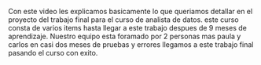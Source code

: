 Con este video les explicamos basicamente lo que queriamos detallar en el proyecto del trabajo final para el curso de analista de datos.
este curso consta de varios items hasta llegar a este trabajo despues de 9 meses de aprendizaje.
Nuestro equipo esta foramado por 2 personas mas paula y carlos en casi dos meses de pruebas y errores llegamos a este trabajo final pasando el curso con exito.   
